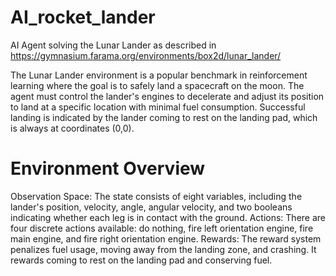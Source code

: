 # AI_rocket_lander

AI Agent solving the Lunar Lander as described in https://gymnasium.farama.org/environments/box2d/lunar_lander/

The Lunar Lander environment is a popular benchmark in reinforcement learning where the goal is to safely land a spacecraft on the moon. The agent must control the lander's engines to decelerate and adjust its position to land at a specific location with minimal fuel consumption. Successful landing is indicated by the lander coming to rest on the landing pad, which is always at coordinates (0,0).

# Environment Overview

Observation Space: The state consists of eight variables, including the lander's position, velocity, angle, angular velocity, and two booleans indicating whether each leg is in contact with the ground.
Actions: There are four discrete actions available: do nothing, fire left orientation engine, fire main engine, and fire right orientation engine.
Rewards: The reward system penalizes fuel usage, moving away from the landing zone, and crashing. It rewards coming to rest on the landing pad and conserving fuel.
